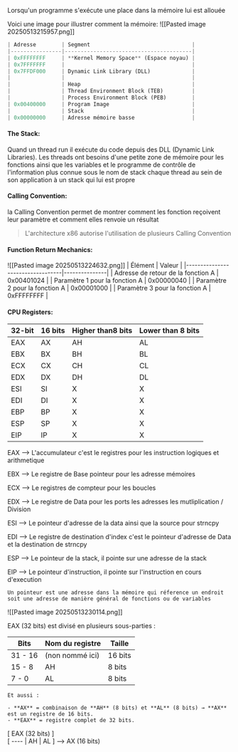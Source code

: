 Lorsqu'un programme s'exécute une place dans la mémoire lui est allouée 

Voici une image pour illustrer comment la mémoire:
![[Pasted image 20250513215957.png]]
```rust
| Adresse        | Segment                                |
|----------------|----------------------------------------|
| 0xFFFFFFFF     | **Kernel Memory Space** (Espace noyau) |
| 0x7FFFFFFF     |                                        |
| 0x7FFDF000     | Dynamic Link Library (DLL)             |
|                |                                        |
|                | Heap                                   |
|                | Thread Environment Block (TEB)         |
|                | Process Environment Block (PEB)        |
| 0x00400000     | Program Image                          |
|                | Stack                                  |
| 0x00000000     | Adresse mémoire basse                  |

```
#### The Stack:
Quand un thread run il exécute du code depuis des DLL (Dynamic Link Libraries). Les threads ont besoins d'une petite zone de mémoire pour les fonctions ainsi que les variables et le programme de contrôle de l'information plus connue sous le nom de stack chaque thread au sein de son application à un stack qui lui est propre 

#### Calling Convention:
la Calling Convention permet de montrer comment les fonction reçoivent leur paramètre et comment elles renvoie un résultat

>L'architecture x86 autorise l'utilisation de plusieurs Calling Convention 


#### Function Return Mechanics:
![[Pasted image 20250513224632.png]]
| Élément                          | Valeur        |
|----------------------------------|---------------|
| Adresse de retour de la fonction A | 0x00401024    |
| Paramètre 1 pour la fonction A     | 0x00000040    |
| Paramètre 2 pour la fonction A     | 0x00001000    |
| Paramètre 3 pour la fonction A     | 0xFFFFFFFF    |

#### CPU Registers:

| 32-bit | 16 bits | Higher than8 bits | Lower than 8 bits |
| ------ | ------- | ----------------- | ----------------- |
| EAX    | AX      | AH                | AL                |
| EBX    | BX      | BH                | BL                |
| ECX    | CX      | CH                | CL                |
| EDX    | DX      | DH                | DL                |
| ESI    | SI      | X                 | X                 |
| EDI    | DI      | X                 | X                 |
| EBP    | BP      | X                 | X                 |
| ESP    | SP      | X                 | X                 |
| EIP    | IP      | X                 | X                 |

EAX --> L'accumulateur c'est le registres pour les instruction logiques et arithmetique

EBX --> Le registre de Base pointeur pour les adresse mémoires 

ECX --> Le registres de compteur pour les boucles

EDX --> Le registre de Data pour les ports les adresses les mutliplication / Division

ESI --> Le pointeur d'adresse de la data ainsi que la source pour strncpy

EDI --> Le registre de destination d'index c'est le pointeur d'adresse de Data et la destination de 
strncpy

ESP --> Le pointeur de la stack, il pointe sur une adresse de la stack 

EIP --> Le pointeur d'instruction, il pointe sur l'instruction en cours d'execution


	Un pointeur est une adresse dans la mémoire qui réference un endroit soit une adresse de manière général de fonctions ou de variables

![[Pasted image 20250513230114.png]]

EAX (32 bits) est divisé en plusieurs sous-parties :

|Bits|Nom du registre|Taille|
|---|---|---|
|31 - 16|(non nommé ici)|16 bits|
|15 - 8|AH|8 bits|
|7 - 0|AL|8 bits|

```
Et aussi :

- **AX** = combinaison de **AH** (8 bits) et **AL** (8 bits) → **AX** est un registre de 16 bits.
- **EAX** = registre complet de 32 bits.
```

[ EAX (32 bits) ]  
[ ---- | AH | AL ] --> AX (16 bits)

